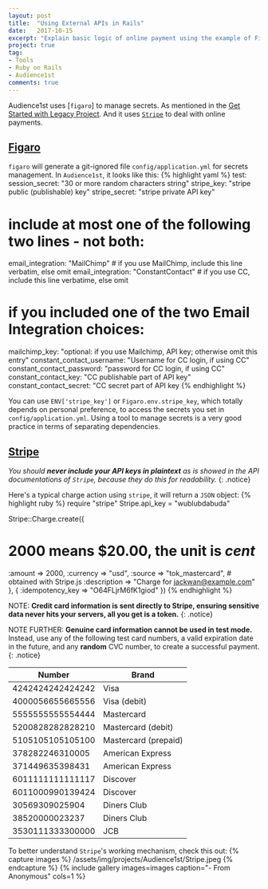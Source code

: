 ```yaml
---
layout: post
title:  "Using External APIs in Rails"
date:   2017-10-15
excerpt: "Explain basic logic of online payment using the example of Figaro and Stripe..."
project: true
tag:
- Tools
- Ruby on Rails
- Audience1st
comments: true
---	
```

Audience1st uses [`figaro`] to manage secrets. As mentioned in the [Get Started with Legacy Project](http://jackwan.win/Get-Started-with-Legacy-Project/). And it uses [`Stripe`](https://stripe.com/docs/api/ruby#intro) to deal with online payments.

## [Figaro](https://github.com/laserlemon/figaro)
`figaro` will generate a git-ignored file `config/application.yml` for secrets management.
In `Audience1st`, it looks like this:
{% highlight yaml %}
test:
session_secret: "30 or more random characters string"
stripe_key: "stripe public (publishable) key"
stripe_secret: "stripe private API key"
# include at most one of the following two lines - not both:
email_integration: "MailChimp"  # if you use MailChimp, include this line verbatim, else omit
email_integration: "ConstantContact" # if you use CC, include this line verbatime, else omit
# if you included one of the two Email Integration choices:
mailchimp_key: "optional: if you use Mailchimp, API key; otherwise omit this entry"
constant_contact_username: "Username for CC login, if using CC"
constant_contact_password: "password for CC login, if using CC"
constant_contact_key: "CC publishable part of API key"
constant_contact_secret: "CC secret part of API key
{% endhighlight %}

You can use `ENV['stripe_key']` or `Figaro.env.stripe_key`, which totally depends on personal preference, to access the secrets you set in `config/application.yml`. Using a tool to manage secrets is a very good practice in terms of separating dependencies.

## [Stripe](https://stripe.com/docs/api/ruby#intro)
*You should **never include your API keys in plaintext** as is showed in the API documentations of `Stripe`, because they do this for readability.*
{: .notice}

Here's a typical charge action using `stripe`, it will return a `JSON` object:
{% highlight ruby %}
require "stripe"
Stripe.api_key = "wublubdabuda"

Stripe::Charge.create({
  # 2000 means $20.00, the unit is *cent*
  :amount => 2000,
  :currency => "usd",
  :source => "tok_mastercard", # obtained with Stripe.js
  :description => "Charge for jackwan@example.com"
}, {
  :idempotency_key => "O64FLjrM6fK1giod"
})
{% endhighlight %}

NOTE: **Credit card information is sent directly to Stripe, ensuring sensitive data never hits your servers, all you get is a token.**
{: .notice} 

NOTE FURTHER: **Genuine card information cannot be used in test mode.** Instead, use any of the following test card numbers, a valid expiration date in the future, and any **random** CVC number, to create a successful payment.
{: .notice}

| Number | Brand |
| --- | --- |
| 4242<span></span>4242<span></span>4242<span></span>4242 | Visa |
| 4000<span></span>0566<span></span>5566<span></span>5556 | Visa (debit) |
| 5555<span></span>5555<span></span>5555<span></span>4444 | Mastercard |
| 5200<span></span>8282<span></span>8282<span></span>8210 | Mastercard (debit) |
| 5105<span></span>1051<span></span>0510<span></span>5100 | Mastercard (prepaid) |
| 3782<span></span>822463<span></span>10005 | American Express |
| 3714<span></span>496353<span></span>98431 | American Express |
| 6011<span></span>1111<span></span>1111<span></span>1117 | Discover |
| 6011<span></span>0009<span></span>9013<span></span>9424 | Discover |
| 3056<span></span>9309<span></span>0259<span></span>04 | Diners Club |
| 3852<span></span>0000<span></span>0232<span></span>37 | Diners Club |
| 3530<span></span>1113<span></span>3330<span></span>0000 | JCB |

To better understand `Stripe`'s working mechanism, check this out:
{% capture images %}
	/assets/img/projects/Audience1st/Stripe.jpeg
{% endcapture %}
{% include gallery images=images caption="- From Anonymous" cols=1 %}


